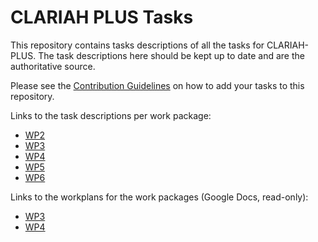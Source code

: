 # CLARIAH PLUS Tasks

This repository contains tasks descriptions of all the tasks for CLARIAH-PLUS. The task descriptions here
should be kept up to date and are the authoritative source.

Please see the [Contribution Guidelines](CONTRIBUTING.md) on how to add your tasks to this repository.

Links to the task descriptions per work package:

* [WP2](wp2/)
* [WP3](wp3/)
* [WP4](wp4/)
* [WP5](wp5/)
* [WP6](wp6/)

Links to the workplans for the work packages (Google Docs, read-only):

* [WP3](https://docs.google.com/spreadsheets/d/e/2PACX-1vTXKu7TKL_ow2y-d5yV9u0y_WaSUp9iLP884MCwqHXNfkw8p4RxP30Lo0EBbtG4ARFsUpnzyRy00M2W/pubhtml)
* [WP4](https://docs.google.com/spreadsheets/d/e/2PACX-1vRCuCmNHNTy8e5xstODFsiJtNWtTSZS3vf5gwhQpJrK4R6jWAjrKbY-VY1PL8cyxD0uJPgopF4SAGeX/pubhtml)


